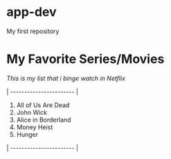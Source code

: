 # app-dev
My first repository

# My Favorite Series/Movies

*This is my list that i binge watch in Netflix*

| ----------------------- |

1. All of Us Are Dead
2. John Wick
3. Alice in Borderland
4. Money Heist
5. Hunger
   
| ----------------------- |
